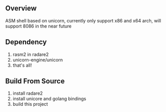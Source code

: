 Overview
----------------
ASM shell based on unicorn, currently only support x86 and x64 arch, will support 8086 in the near future

Dependency
----------------
1. rasm2 in radare2
2. unicorn-engine/unicorn
3. that's all!

Build From Source
----------------
1. install radare2
2. install unicore and golang bindings
3. build this project

